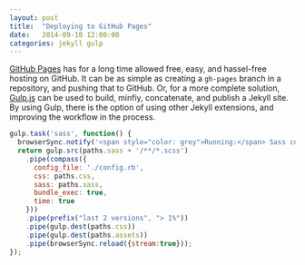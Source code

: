 ```yaml
---
layout: post
title:  "Deploying to GitHub Pages"
date:   2014-09-10 12:00:00
categories: jekyll gulp
---
```


[GitHub Pages](https://pages.github.com/) has for a long time allowed free, easy, and hassel-free hosting on GitHub. It can be as simple as creating a ```gh-pages``` branch in a repository, and pushing that to GitHub. Or, for a more complete solution, [Gulp.js](http://gulpjs.com/) can be used to build, minfiy, concatenate, and publish a Jekyll site. By using Gulp, there is the option of using other Jekyll extensions, and improving the workflow in the process.


```js
gulp.task('sass', function() {
  browserSync.notify('<span style="color: grey">Running:</span> Sass compiling');
  return gulp.src(paths.sass + '/**/*.scss')
    .pipe(compass({
      config_file: './config.rb',
      css: paths.css,
      sass: paths.sass,
      bundle_exec: true,
      time: true
    }))
    .pipe(prefix("last 2 versions", "> 1%"))
    .pipe(gulp.dest(paths.css))
    .pipe(gulp.dest(paths.assets))
    .pipe(browserSync.reload({stream:true}));
});
```

